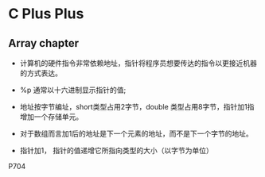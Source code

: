 # C Plus Plus  
## Array chapter  
* 计算机的硬件指令非常依赖地址，指针将程序员想要传达的指令以更接近机器的方式表达。  

* %p 通常以十六进制显示指针的值;
* 地址按字节编址，short类型占用2字节，double 类型占用8字节，指针加1指增加一个存储单元。  
* 对于数组而言加1后的地址是下一个元素的地址，而不是下一个字节的地址。
* 指针加1， 指针的值递增它所指向类型的大小（以字节为单位）  

P704